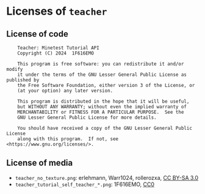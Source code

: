 # Licenses of `teacher`

## License of code

        Teacher: Minetest Tutorial API
        Copyright (C) 2024  1F616EMO

        This program is free software: you can redistribute it and/or modify
        it under the terms of the GNU Lesser General Public License as published by
        the Free Software Foundation, either version 3 of the License, or
        (at your option) any later version.

        This program is distributed in the hope that it will be useful,
        but WITHOUT ANY WARRANTY; without even the implied warranty of
        MERCHANTABILITY or FITNESS FOR A PARTICULAR PURPOSE.  See the
        GNU Lesser General Public License for more details.

        You should have received a copy of the GNU Lesser General Public License
        along with this program.  If not, see <https://www.gnu.org/licenses/>.

## License of media

* `teacher_no_texture.png`: erlehmann, Warr1024, rollerozxa, [CC BY-SA 3.0][CCBYSA3]
* `teacher_tutorial_self_teacher_*.png`: 1F616EMO, [CC0][CC0]

[CCBYSA3]: http://creativecommons.org/licenses/by-sa/3.0/
[CC0]: https://creativecommons.org/publicdomain/zero/1.0/
